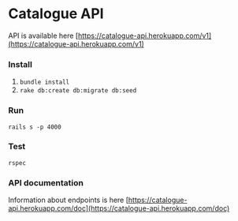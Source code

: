 # Catalogue API

API is available here [https://catalogue-api.herokuapp.com/v1](https://catalogue-api.herokuapp.com/v1)

### Install

1. `bundle install`
2. `rake db:create db:migrate db:seed`

### Run

`rails s -p 4000`

### Test

`rspec`

### API documentation

Information about endpoints is here [https://catalogue-api.herokuapp.com/doc](https://catalogue-api.herokuapp.com/doc)
